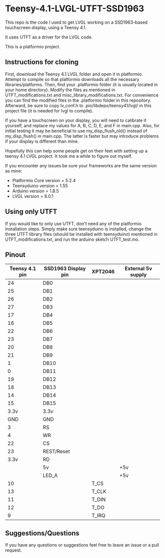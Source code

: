 # Teensy-4.1-LVGL-UTFT-SSD1963
This repo is the code I used to get LVGL working on a SSD1963-based touchscreen display, using a Teensy 4.1.

It uses UTFT as a driver for the LVGL code.

This is a platformio project.

## Instructions for cloning
First, download the Teensy 4.1 LVGL folder and open it in platformio.  Attempt to compile so that platformio downloads all the necessary libraries/platforms.  Then, find your .platformio folder (it is usually located in your home directory).  Modify the files as mentioned in UTFT_modifications.txt and misc_library_modifications.txt.  For convenience you can find the modified files in the .platformio folder in this repository.  Afterward, be sure to copy lv_conf.h to .pio/libdeps/teensy41/lvgl/ in this project file (it is needed for lvgl to compile).

If you have a touchscreen on your display, you will need to calibrate it yourself, and replace my values for A, B, C, D, E, and F in main.cpp.  Also, for initial testing it may be beneficial to use my_disp_flush_old() instead of my_disp_flush() in main.cpp.  The latter is faster but may introduce problems if your display is different than mine.

Hopefully this can help some people get on their feet with setting up a teensy 4.1 LVGL project.  It took me a while to figure out myself.

If you encounter any issues be sure your frameworks are the same version as mine:
 - Platformio Core version = 5.2.4
 - Teensyduino version = 1.55
 - Arduino version = 1.8.5
 - LVGL version = 8.0.1

## Using only UTFT
If you would like to only use UTFT, don't need any of the platformio installation steps.  Simply make sure teensyduino is installed, change the three UTFT library files (should be installed with teensyduino) mentioned in UTFT_modifications.txt, and run the arduino sketch UTFT_test.ino.

## Pinout
| Teensy 4.1 pin | SSD1963 Display pin | XPT2046 | External 5v supply |
|----------------|---------------------|---------|--------------------|
| 24             | DB0                 |         |                    |
| 25             | DB1                 |         |                    |
| 26             | DB2                 |         |                    |
| 27             | DB3                 |         |                    |
| 17             | DB4                 |         |                    |
| 16             | DB5                 |         |                    |
| 22             | DB6                 |         |                    |
| 23             | DB7                 |         |                    |
| 20             | DB8                 |         |                    |
| 21             | DB9                 |         |                    |
| 1              | DB10                |         |                    |
| 0              | DB11                |         |                    |
| 19             | DB12                |         |                    |
| 18             | DB13                |         |                    |
| 14             | DB14                |         |                    |
| 15             | DB15                |         |                    |
| 3.3v           | 3.3v                |         |                    |
| GND            | GND                 |         |                    |
| 3              | RS                  |         |                    |
| 4              | WR                  |         |                    |
| 22             | CS                  |         |                    |
| 23             | REST/Reset          |         |                    |
| 3.3v           | RD                  |         |                    |
|                | 5v                  |         | +5v                |
|                | LED_A               |         | +5v                |
| 10             |                     | T_CS    |                    |
| 13             |                     | T_CLK   |                    |
| 11             |                     | T_DIN   |                    |
| 12             |                     | T_DO    |                    |
| 9              |                     | T_IRQ   |                    |

## Suggestions/Questions
If you have any questions or suggestions feel free to leave an issue or a pull request.

